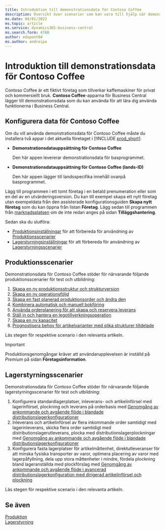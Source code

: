 ```yaml
---
title: Introduktion till demonstrationsdata för Contoso Coffee
description: Översikt över scenarier som kan vara till hjälp när demonstrationsdatan för Contoso Coffee ska hjälpa dig lära dig hur du använder funktionerna i Business Central.
ms.date: 04/01/2022
ms.topic: article
ms.service: dynamics365-business-central
ms.search.form: 4760
author: edupont04
ms.author: andreipa
---
```


# Introduktion till demonstrationsdata för Contoso Coffee

Contoso Coffee är ett fiktivt företag som tillverkar kaffemaskiner för privat och kommersiellt bruk. **Contoso Coffee**-apparna för Business Central lägger till demonstrationsdata som du kan använda för att lära dig använda funktionerna i Business Central.  


## Konfigurera data för Contoso Coffee

Om du vill använda demonstrationsdata för Contoso Coffee måste du installera två appar i det aktuella företaget i [!INCLUDE [prod_short](../includes/prod_short.md)]:  

- **Demonstrationsdatauppsättning för Contoso Coffee**  

    Den här appen levererar demonstrationsdata för basprogrammet.  
- **Demonstrationsdatauppsättning för Contoso Coffee (lands-ID)**  

    Den här appen lägger till landsspecifika innehåll ovanpå basprogrammet.

Lägg till programmen i ett tomt företag i en betald prenumeration eller som en del av en utvärderingsversion. Du kan till exempel skapa ett nytt företag utan exempeldata från den assisterade konfigurationsguiden **Skapa nytt företag** som du kan öppna från listan **Företag**. Lägg sedan till programmen från [marknadsplatsen](../ui-extensions-install-uninstall.md#install) om de inte redan anges på sidan **Tilläggshantering**.  

Sedan ska du slutföra:
 - [Produktionsinställningar](manufacturing/contoso-coffee-manufacturing-intro.md) för att förbereda för användning av [Produktionsscenarier](#manufacturing-scenarios)
 - [Lagerstyrningsinställningar](warehousing/contoso-coffee-warehousing-intro.md) för att förbereda för användning av [Lagerstyrningsscenarier](#warehousing-scenarios)

## Produktionsscenarier

Demonstrationsdata för Contoso Coffee stöder för närvarande följande produktionsscenarier för test och utbildning:

1. [Skapa en ny produktionsstruktur och strukturversion](manufacturing/create-new-production-bom-version.md)  
2. [Skapa en ny operationsföljd](manufacturing/create-new-routing.md)  
3. [Skapa en fast planerad produktionsorder och ändra den](manufacturing/create-firm-planned-production-order-change.md)  
4. [Kombinera automatisk och manuell bokföring](manufacturing/combine-automatic-manual-flushing.md)  
5. [Använda orderplanering för att skapa och reservera leverans](manufacturing/order-planning-create-reserve-supply.md)  
6. [Ställ in och hantera en legotillverkningsoperation](manufacturing/set-up-process-subcontracting-operation.md)  
7. [Skapa en ny kapacitet](manufacturing/set-up-new-capacity.md)  
8. [Prognostisera behov för artikelvarianter med olika strukturer tilldelade](manufacturing/variants.md)  

Läs stegen för respektive scenario i den relevanta artikeln.  

> [!IMPORTANT]
> Produktionsgenomgångar kräver att användarupplevelsen är inställd på *Premium* på sidan **Företagsinformation**.

## Lagerstyrningsscenarier

Demonstrationsdata för Contoso Coffee stöder för närvarande följande lagerstyrningsscenarier för test och utbildning:

1.  Konfigurera standardlagerplatser, inleverans- och artikelinförsel med lagerinförsel, plockning och leverans på orderbasis med [Genomgång av ankommande och avgående flöde i blandade distributionslagerkonfigurationer](warehousing/warehouse-basic-flow-putaway-pick.md)
2.  Inleverans och artikelinförsel av flera inkommande order samtidigt med lagerinleverans, skicka flera order samtidigt med distributionslagerutleverans, plocka med distributionslagerplockningar med [Genomgång av ankommande och avgående flöde i blandade distributionslagerkonfigurationer](warehousing/warehouse-mixed-flow-receive-pick-ship.md)
3.  Konfigurera fasta lagerplatser för artikelmåttenhet, direktutleveranser för att minska fysiska transporter av varor, optimera placering av varor med lagerpåfyllning, dela upp stora måttenheter i mindre, fördela plockning bland lageranställda med plockförslag med [Genomgång av ankommande och avgående flöde i avancerad distributionslagerkonfiguration med dirigerad artikelinförsel och plockning](warehousing/warehouse-directed-flow.md)

Läs stegen för respektive scenario i den relevanta artikeln.
   
## Se även

[Produktion](../production-manage-manufacturing.md)  
[Lagerstyrning](../warehouse-manage-warehouse.md)  

